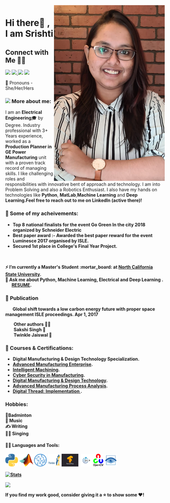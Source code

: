 
<img align='right' src='EntryPic.png' width='350", height = "200"'>

# Hi there👋 , I am Srishti

  ## Connect with Me 🤝🏻

  [<img src="https://img.icons8.com/color/48/000000/linkedin.png" width="3.5%"/>](https://www.linkedin.com/in/srishti-choudhury-6b6064132/)
  <a href="srishtigrad95@gmail.com"> <img src="https://img.icons8.com/fluent/48/000000/gmail.png" width="3.5%"/> </a>
  [<img src="https://img.icons8.com/fluent/48/4a90e2/github.png" width="3.5%"/>](https://github.com/srishti1709)
    <!-- [<img src="https://img.icons8.com/bubbles/50/4a90e2/domain.png" width="3.5%"/>]() -->
  [<img src="https://upload.wikimedia.org/wikipedia/commons/1/19/LeetCode_logo_black.png" width="3.5%"/>](https://leetcode.com/srishtigrad95/)
 
  
  
:girl: Pronouns - She/Her/Hers
  
### <img src="https://img.icons8.com/emoji/48/000000/woman-technologyst.png"/> More about me:
  
I am an **Electrical Engineering**:mortar_board: by Degree. Industry professional with 3+ Years experience, worked as a **Production Planner in GE Power Manufacturing** unit with a proven track record of managing skills. I like challenging roles and responsibilities with innovative bent of approach and technology. I am into Problem Solving and also a Robotics Enthusiast. I also have my hands on technologies like <b>Python</b>, <b>MatLab</b>,<b>Machine Learning</b> and <b>Deep Learning<b/>.Feel free to reach out to me on LinkedIn (active there)!
  
### :1st_place_medal: Some of my acheivements:

* **Top 8 national finalists for the event Go Green In the city 2018 organized by Schneider Electric**
* Best paper award :- Awarded the best paper reward for the event Luminesce 2017 organised by ISLE.
* Secured 1st place in College's Final Year Project.

</br>
</br>
⚡ I’m currently a <b>Master's Student</b> :mortar_board: at <a href = "https://www.ncsu.edu/" target="_blank"><b>North California State University</b></a>.</br> 
💬 Ask me about <b>Python, Machine Learning, Electrical and Deep Learning .</b></br>
  &nbsp; &nbsp; &nbsp;  <a href = "" target="_blank"><b>RESUME</b></a>.
  
  
 ### :page_with_curl: **Publication**
  &nbsp; &nbsp;  &nbsp; &nbsp;**Global shift towards a low carbon energy future with proper space management ISLE proceedings. Apr 1, 2017**

  
   &nbsp; &nbsp;   &nbsp; &nbsp;  Other authors :woman_teacher:</br> 
   &nbsp; &nbsp;   &nbsp; &nbsp;  Sakshi Singh :woman:</br>
   &nbsp; &nbsp;   &nbsp; &nbsp;  Twinkle Jaiswal :woman:
  

  
 ### :page_facing_up: Courses & Certifications: <br/>
 
* Digital Manufacturing & Design Technology Specialization.
* <a href = "https://www.coursera.org/account/accomplishments/certificate/UUQUH4PUY5WZ" target="_blank"><b>Advanced Manufacturing Enterprise</b></a>. 
* <a href = "https://www.coursera.org/account/accomplishments/certificate/FQGW6JW5WXLU" target="_blank"><b>Intelligent Machining</b></a>. 
* <a href = "https://www.coursera.org/account/accomplishments/certificate/RHP94LTFWAMW" target="_blank"><b>Cyber Security in Manufacturing</b></a>. 
*  <a href = "https://www.coursera.org/account/accomplishments/specialization/certificate/9JUAV9KRE5Q7" target="_blank"><b>Digital Manufacturing & Design Technology</b></a>. 
* <a href = "https://www.coursera.org/account/accomplishments/certificate/NH32GXR8EJTV" target="_blank"><b>Advanced Manufacturing Process Analysis</b></a>. 
* <a href = "https://www.coursera.org/account/accomplishments/certificate/5DESAM6MRW6L" target="_blank"><b>Digital Thread: Implementation
</b></a>. 
 
 ### Hobbies: <br/>
 🏸Badminton<br/>
 :musical_note: Music<br/>
 :writing_hand: Writing<br/>
 :woman_singer: Singing<br/>
 
  
#### :woman_technologist: Languages and Tools: <br />
<code><img height="40" src="python.png"></code>
<code><img height="40" src="/Matlab.png"></code>
<code><img height="40" src="/ML.png"></code>
<code><img height="40" src="/pandas.png"></code>
<code><img height="40" src="/Tensorflow_logo.jpg"></code>
<code><img height="40" src="/nlp.jpg"></code>
<code><img height="40" src="/openCV.png"></code>
<code><img height="40" src="/computerVision.png"></code>


  
  [![Stats](https://github-readme-stats.vercel.app/api?username=srishti1709&show_icons=true&theme=radical)](https://github-readme-stats.vercel.app/api?username=srishti1709&show_icons=true&theme=radical)&nbsp; &nbsp; &nbsp; &nbsp; &nbsp; &nbsp; &nbsp; &nbsp; &nbsp; &nbsp; 
  
  
  <img height=175 align="center" src="https://github-readme-stats.vercel.app/api/top-langs/?username=srishti1709&hide=c%23,powershell,java&title_color=2aa889&text_color=99d1ce&icon_color=2bbc8a&bg_color=0c1014&langs_count=8&layout=compact" />
  

 If you find my work good, consider giving it a ⭐ to show some ❤️!
